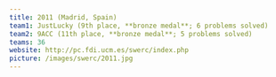 ```yaml
---
title: 2011 (Madrid, Spain)
team1: JustLucky (9th place, **bronze medal**; 6 problems solved)
team2: 9ACC (11th place, **bronze medal**; 5 problems solved)
teams: 36
website: http://pc.fdi.ucm.es/swerc/index.php
picture: /images/swerc/2011.jpg
---
```

